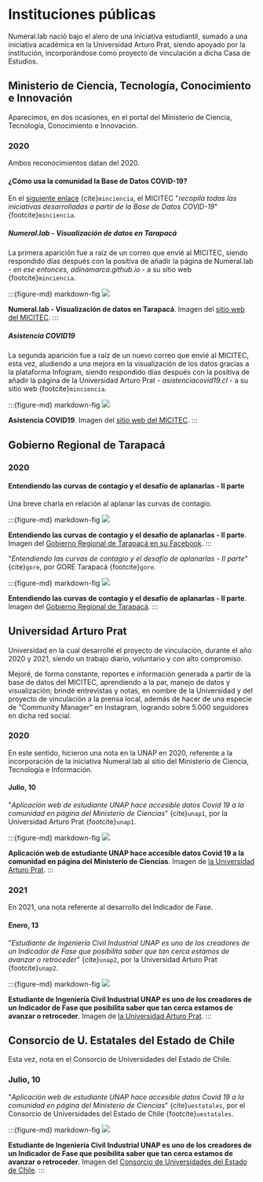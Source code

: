 # Instituciones públicas

Numeral.lab nació bajo el alero de una iniciativa estudiantil, sumado a una iniciativa académica en la Universidad Arturo Prat, siendo apoyado por la institución, incorporándose como proyecto de vinculación a dicha Casa de Estudios.

## Ministerio de Ciencia, Tecnología, Conocimiento e Innovación

Aparecimos, en dos ocasiones, en el portal del Ministerio de Ciencia, Tecnología, Conocimiento e Innovación.

### 2020

Ambos reconocimientos datan del 2020.

#### ¿Cómo usa la comunidad la Base de Datos COVID-19?

En el <a href="https://minciencia.gob.cl/comunidad-covid19/">siguiente enlace</a> {cite}``minciencia``, el MICITEC "*recopila todas las iniciativas desarrolladas a partir de la Base de Datos COVID-19*" {footcite}``minciencia``.

##### Numeral.lab - Visualización de datos en Tarapacá

La primera aparición fue a raíz de un correo que envié al MICITEC, siendo respondido días después con la positiva de añadir la página de Numeral.lab - *en ese entonces, adinamarca.github.io* - a su sitio web {footcite}``minciencia``.

:::{figure-md} markdown-fig
<img src="../../img/page/reconocimiento/publica/4.jpg">

**Numeral.lab - Visualización de datos en Tarapacá**. Imagen del <a href="https://minciencia.gob.cl/comunidad-covid19/">sitio web del MICITEC</a>.
:::

##### Asistencia COVID19

La segunda aparición fue a raíz de un nuevo correo que envié al MICITEC, esta vez, aludiendo a una mejora en la visualización de los datos gracias a la plataforma Infogram, siendo respondido días después con la positiva de añadir la página de la Universidad Arturo Prat - *asistenciacovid19.cl* - a su sitio web {footcite}``minciencia``.

:::{figure-md} markdown-fig
<img src="../../img/page/reconocimiento/publica/5.jpg">

**Asistencia COVID19**. Imagen del <a href="https://minciencia.gob.cl/comunidad-covid19/">sitio web del MICITEC</a>.
:::

## Gobierno Regional de Tarapacá

### 2020

#### Entendiendo las curvas de contagio y el desafío de aplanarlas - II parte

Una breve charla en relación al aplanar las curvas de contagio.

:::{figure-md} markdown-fig
<img src="../../img/page/reconocimiento/publica/7.jpg">

**Entendiendo las curvas de contagio y el desafío de aplanarlas - II parte**. Imagen del <a href="https://www.facebook.com/watch/live/?extid=SEO----&v=4143835965690381&ref=watch_permalink">Gobierno Regional de Tarapacá en su Facebook</a>.
:::

"*Entendiendo las curvas de contagio y el desafío de aplanarlas - II parte*" {cite}``gore``, por GORE Tarapacá {footcite}``gore``. 

:::{figure-md} markdown-fig
<img src="../../img/page/reconocimiento/publica/6.jpg">

**Entendiendo las curvas de contagio y el desafío de aplanarlas - II parte**. Imagen del <a href="https://www.facebook.com/watch/live/?extid=SEO----&v=4143835965690381&ref=watch_permalink">Gobierno Regional de Tarapacá</a>.
:::

## Universidad Arturo Prat

Universidad en la cual desarrollé el proyecto de vinculación, durante el año 2020 y 2021, siendo un trabajo diario, voluntario y con alto compromiso.

Mejoré, de forma constante, reportes e información generada a partir de la base de datos del MICITEC, aprendiendo a la par, manejo de datos y visualización; brindé entrevistas y notas, en nombre de la Universidad y del proyecto de vinculación a la prensa local, además de hacer de una especie de "Community Manager" en Instagram, logrando sobre 5.000 seguidores en dicha red social.

### 2020

En este sentido, hicieron una nota en la UNAP en 2020, referente a la incorporación de la iniciativa Numeral.lab al sitio del Ministerio de Ciencia, Tecnología e Información.

#### Julio, 10

"*Aplicación web de estudiante UNAP hace accesible datos Covid 19 a la comunidad en página del Ministerio de Ciencias*" {cite}``unap1``, por la Universidad Arturo Prat {footcite}``unap1``.

:::{figure-md} markdown-fig
<img src="../../img/page/reconocimiento/publica/1.jpg">

**Aplicación web de estudiante UNAP hace accesible datos Covid 19 a la comunidad en página del Ministerio de Ciencias**. Imagen de <a href="https://www.unap.cl/prontus_unap/site/artic/20200710/pags/20200710123250.html">la Universidad Arturo Prat</a>.
:::

### 2021

En 2021, una nota referente al desarrollo del Indicador de Fase.

#### Enero, 13

"*Estudiante de Ingeniería Civil Industrial UNAP es uno de los creadores de un Indicador de Fase que posibilita saber que tan cerca estamos de avanzar o retroceder*" {cite}``unap2``, por la Universidad Arturo Prat {footcite}``unap2``.

:::{figure-md} markdown-fig
<img src="../../img/page/reconocimiento/publica/2.jpg">

**Estudiante de Ingeniería Civil Industrial UNAP es uno de los creadores de un Indicador de Fase que posibilita saber que tan cerca estamos de avanzar o retroceder**. Imagen de <a href="https://www.unap.cl/prontus_unap/site/artic/20210113/pags/20210113142515.html">la Universidad Arturo Prat</a>.
:::

## Consorcio de U. Estatales del Estado de Chile

Esta vez, nota en el Consorcio de Universidades del Estado de Chile.

### Julio, 10

"*Aplicación web de estudiante UNAP hace accesible datos Covid 19 a la comunidad en página del Ministerio de Ciencias*" {cite}``uestatales``, por el Consorcio de Universidades del Estado de Chile {footcite}``uestatales``.

:::{figure-md} markdown-fig
<img src="../../img/page/reconocimiento/publica/3.jpg">

**Estudiante de Ingeniería Civil Industrial UNAP es uno de los creadores de un Indicador de Fase que posibilita saber que tan cerca estamos de avanzar o retroceder**. Imagen del <a href="http://www.uestatales.cl/cue/?q=node/7493">Consorcio de Universidades del Estado de Chile</a>.
:::

```{footbibliography}
```